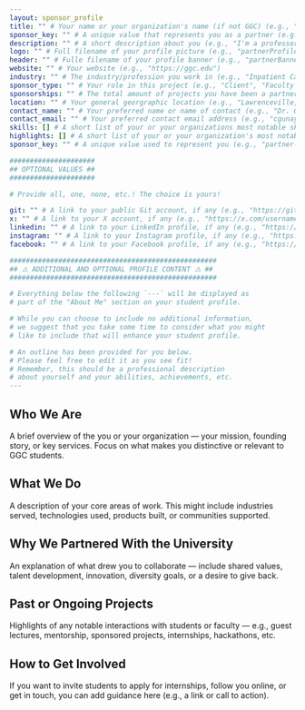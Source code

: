 ```yaml
---
layout: sponsor_profile
title: "" # Your name or your organization's name (if not GGC) (e.g., "Dr. Cengiz Gunay" or "Charity Organization")
sponsor_key: "" # A unique value that represents you as a partner (e.g., "cengiz-gunay" or "charity-organization")
description: "" # A short description about you (e.g., "I'm a professor at GGC!")
logo: "" # Full filename of your profile picture (e.g., "partnerProfile.jpg")
header: "" # Fulle filename of your profile banner (e.g., "partnerBanner.jpg")
website: "" # Your website (e.g., "https://ggc.edu")
industry: "" # The industry/profession you work in (e.g., "Inpatient Care")
sponsor_type: "" # Your role in this project (e.g., "Client", "Faculty Advisor", etc.)
sponsorships: "" # The total amount of projects you have been a partner on (e.g., "3")
location: "" # Your general georgraphic location (e.g., "Lawrenceville, GA")
contact_name: "" # Your preferred name or name of contact (e.g., "Dr. Gunay")
contact_email: "" # Your preferred contact email address (e.g., "cgunay@ggc.edu")
skills: [] # A short list of your or your organizations most notable skills (e.g., [ "Aerospace Engineering", "Avionics" ])
highlights: [] # A short list of your or your organization's most notable achievements (e.g., [ "Time Most Influential Companies of 2022", "Forbes 30 under 30" ])
sponsor_key: "" # A unique value used to represent you (e.g., "partner-name")

#####################
## OPTIONAL VALUES ##
#####################

# Provide all, one, none, etc.! The choice is yours!

git: "" # A link to your public Git account, if any (e.g., "https://github.com/username")
x: "" # A link to your X account, if any (e.g., "https://x.com/username")
linkedin: "" # A link to your LinkedIn profile, if any (e.g., "https://linkedin.com/username")
instagram: "" # A link to your Instagram profile, if any (e.g., "https://instagram.com/username")
facebook: "" # A link to your Facebook profile, if any (e.g., "https://facebook.com/username")

###################################################
## ⚠️ ADDITIONAL AND OPTIONAL PROFILE CONTENT ⚠️ ##
###################################################

# Everything below the following `---` will be displayed as
# part of the "About Me" section on your student profile.

# While you can choose to include no additional information,
# we suggest that you take some time to consider what you might
# like to include that will enhance your student profile.

# An outline has been provided for you below.
# Please feel free to edit it as you see fit!
# Remember, this should be a professional description
# about yourself and your abilities, achievements, etc.
---
```


## Who We Are

A brief overview of the you or your organization — your mission, founding story, or key services. Focus on what makes you distinctive or relevant to GGC students.

## What We Do

A description of your core areas of work. This might include industries served, technologies used, products built, or communities supported.

## Why We Partnered With the University

An explanation of what drew you to collaborate — include shared values, talent development, innovation, diversity goals, or a desire to give back.

## Past or Ongoing Projects

Highlights of any notable interactions with students or faculty — e.g., guest lectures, mentorship, sponsored projects, internships, hackathons, etc.

## How to Get Involved

If you want to invite students to apply for internships, follow you online, or get in touch, you can add guidance here (e.g., a link or call to action).
